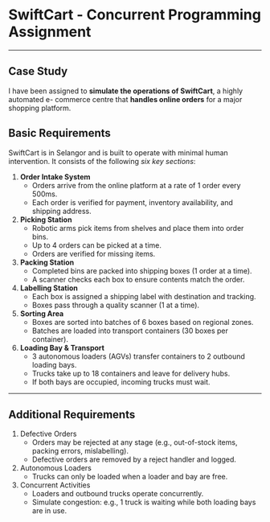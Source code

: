 # SwiftCart - Concurrent Programming Assignment

---
## Case Study
I have been assigned to **simulate the operations of SwiftCart**, a highly automated e-
commerce centre that **handles online orders** for a major shopping platform.

## Basic Requirements
SwiftCart is in Selangor and is built to operate with minimal human intervention. It consists of
the following *six key sections*:
1. **Order Intake System**
   - Orders arrive from the online platform at a rate of 1 order every 500ms.
   - Each order is verified for payment, inventory availability, and shipping address.
2. **Picking Station**
   - Robotic arms pick items from shelves and place them into order bins.
   - Up to 4 orders can be picked at a time.
   - Orders are verified for missing items.
3. **Packing Station**
   - Completed bins are packed into shipping boxes (1 order at a time).
   - A scanner checks each box to ensure contents match the order.
4. **Labelling Station**
   - Each box is assigned a shipping label with destination and tracking.
   - Boxes pass through a quality scanner (1 at a time).
5. **Sorting Area**
   - Boxes are sorted into batches of 6 boxes based on regional zones.
   - Batches are loaded into transport containers (30 boxes per container).
6. **Loading Bay & Transport**
   - 3 autonomous loaders (AGVs) transfer containers to 2 outbound loading bays.
   - Trucks take up to 18 containers and leave for delivery hubs.
   - If both bays are occupied, incoming trucks must wait.

---
## Additional Requirements
1. Defective Orders
   - Orders may be rejected at any stage (e.g., out-of-stock items, packing errors,
mislabelling).
   - Defective orders are removed by a reject handler and logged.
2. Autonomous Loaders
   - Trucks can only be loaded when a loader and bay are free.
3. Concurrent Activities
   - Loaders and outbound trucks operate concurrently.
   - Simulate congestion: e.g., 1 truck is waiting while both loading bays are in use.

